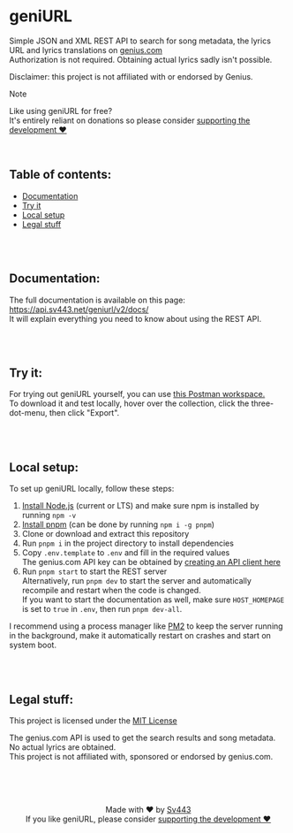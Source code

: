 # geniURL
Simple JSON and XML REST API to search for song metadata, the lyrics URL and lyrics translations on [genius.com](https://genius.com/)  
Authorization is not required. Obtaining actual lyrics sadly isn't possible.  
  
Disclaimer: this project is not affiliated with or endorsed by Genius.  
  
> [!NOTE]  
> Like using geniURL for free?  
> It's entirely reliant on donations so please consider [supporting the development ❤️](https://github.com/sponsors/Sv443)  

<br>

## Table of contents:
- [Documentation](#documentation)
- [Try it](#try-it)
- [Local setup](#local-setup)
- [Legal stuff](#legal-stuff)

<br><br>

## Documentation:
The full documentation is available on this page: https://api.sv443.net/geniurl/v2/docs/  
It will explain everything you need to know about using the REST API.

<br><br>

## Try it:
For trying out geniURL yourself, you can use [this Postman workspace.](https://www.postman.com/sv443/workspace/geniurl)  
To download it and test locally, hover over the collection, click the three-dot-menu, then click "Export".

<br><br>

## Local setup:
To set up geniURL locally, follow these steps:
1. [Install Node.js](https://nodejs.org/en/download) (current or LTS) and make sure npm is installed by running `npm -v`
2. [Install pnpm](https://pnpm.io/installation) (can be done by running `npm i -g pnpm`)
3. Clone or download and extract this repository
4. Run `pnpm i` in the project directory to install dependencies
5. Copy `.env.template` to `.env` and fill in the required values  
  The genius.com API key can be obtained by [creating an API client here](https://genius.com/api-clients)
6. Run `pnpm start` to start the REST server  
  Alternatively, run `pnpm dev` to start the server and automatically recompile and restart when the code is changed.  
  If you want to start the documentation as well, make sure `HOST_HOMEPAGE` is set to `true` in `.env`, then run `pnpm dev-all`.

I recommend using a process manager like [PM2](https://pm2.keymetrics.io/) to keep the server running in the background, make it automatically restart on crashes and start on system boot.

<br><br>

## Legal stuff:
This project is licensed under the [MIT License](./LICENSE.txt)  
  
The genius.com API is used to get the search results and song metadata. No actual lyrics are obtained.  
This project is not affiliated with, sponsored or endorsed by genius.com.

<br><br><br>

<div align="center" style="text-align:center;">

Made with ❤️ by [Sv443](https://sv443.net/)  
If you like geniURL, please consider [supporting the development ❤️](https://github.com/sponsors/Sv443)

</div>

